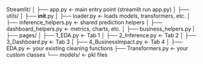 Streamlit/
│
├── app.py                     ← main entry point (streamlit run app.py)
│
├── utils/
│   ├── __init__.py
│   ├── loader.py              ← loads models, transformers, etc.
│   ├── inference_helpers.py   ← shared prediction helpers
│   ├── dashboard_helpers.py   ← metrics, charts, etc.
│   ├── business_helpers.py
|
├── pages/
│   ├── 1_EDA.py               ← Tab 1
│   ├── 2_Inference.py         ← Tab 2
│   ├── 3_Dashboard.py         ← Tab 3
│   ├── 4_BusinessImpact.py    ← Tab 4
│
├── EDA.py                     ← your existing cleaning functions
├── Transformers.py            ← your custom classes
└── models/                    ← pkl files

